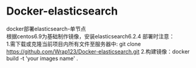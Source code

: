 # Docker-elasticsearch
docker部署elasticsearch-单节点  
根据centos6.9为基础制作镜像，安装elasticsearch6.2.4
部署时注意：  
1.需下载或克隆当前项目内所有文件至服务器中: git clone https://github.com/Wrap123/Docker-elasticsearch.git
2.构建镜像：docker build -t 'your images name' . 
